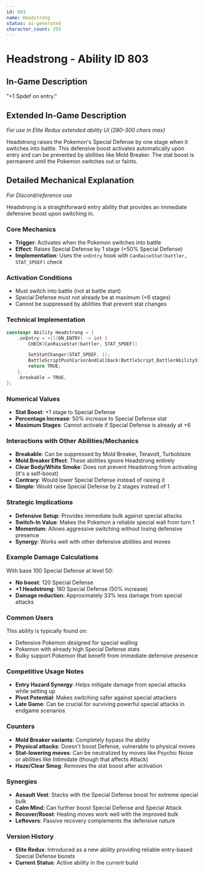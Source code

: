 ```yaml
---
id: 803
name: Headstrong
status: ai-generated
character_count: 293
---
```


# Headstrong - Ability ID 803

## In-Game Description
"+1 Spdef on entry."

## Extended In-Game Description
*For use in Elite Redux extended ability UI (280-300 chars max)*

Headstrong raises the Pokemon's Special Defense by one stage when it switches into battle. This defensive boost activates automatically upon entry and can be prevented by abilities like Mold Breaker. The stat boost is permanent until the Pokemon switches out or faints.

## Detailed Mechanical Explanation
*For Discord/reference use*

Headstrong is a straightforward entry ability that provides an immediate defensive boost upon switching in.

### Core Mechanics
- **Trigger**: Activates when the Pokemon switches into battle
- **Effect**: Raises Special Defense by 1 stage (+50% Special Defense)
- **Implementation**: Uses the `onEntry` hook with `CanRaiseStat(battler, STAT_SPDEF)` check

### Activation Conditions
- Must switch into battle (not at battle start)
- Special Defense must not already be at maximum (+6 stages)
- Cannot be suppressed by abilities that prevent stat changes

### Technical Implementation
```cpp
constexpr Ability Headstrong = {
    .onEntry = +[](ON_ENTRY) -> int {
        CHECK(CanRaiseStat(battler, STAT_SPDEF))

        SetStatChanger(STAT_SPDEF, 1);
        BattleScriptPushCursorAndCallback(BattleScript_BattlerAbilityStatRaiseOnSwitchIn);
        return TRUE;
    },
    .breakable = TRUE,
};
```

### Numerical Values
- **Stat Boost**: +1 stage to Special Defense
- **Percentage Increase**: 50% increase to Special Defense stat
- **Maximum Stages**: Cannot activate if Special Defense is already at +6

### Interactions with Other Abilities/Mechanics
- **Breakable**: Can be suppressed by Mold Breaker, Teravolt, Turboblaze
- **Mold Breaker Effect**: These abilities ignore Headstrong entirely
- **Clear Body/White Smoke**: Does not prevent Headstrong from activating (it's a self-boost)
- **Contrary**: Would lower Special Defense instead of raising it
- **Simple**: Would raise Special Defense by 2 stages instead of 1

### Strategic Implications
- **Defensive Setup**: Provides immediate bulk against special attacks
- **Switch-In Value**: Makes the Pokemon a reliable special wall from turn 1
- **Momentum**: Allows aggressive switching without losing defensive presence
- **Synergy**: Works well with other defensive abilities and moves

### Example Damage Calculations
With base 100 Special Defense at level 50:
- **No boost**: 120 Special Defense
- **+1 Headstrong**: 180 Special Defense (50% increase)
- **Damage reduction**: Approximately 33% less damage from special attacks

### Common Users
This ability is typically found on:
- Defensive Pokemon designed for special walling
- Pokemon with already high Special Defense stats
- Bulky support Pokemon that benefit from immediate defensive presence

### Competitive Usage Notes
- **Entry Hazard Synergy**: Helps mitigate damage from special attacks while setting up
- **Pivot Potential**: Makes switching safer against special attackers
- **Late Game**: Can be crucial for surviving powerful special attacks in endgame scenarios

### Counters
- **Mold Breaker variants**: Completely bypass the ability
- **Physical attacks**: Doesn't boost Defense, vulnerable to physical moves
- **Stat-lowering moves**: Can be neutralized by moves like Psychic Noise or abilities like Intimidate (though that affects Attack)
- **Haze/Clear Smog**: Removes the stat boost after activation

### Synergies
- **Assault Vest**: Stacks with the Special Defense boost for extreme special bulk
- **Calm Mind**: Can further boost Special Defense and Special Attack
- **Recover/Roost**: Healing moves work well with the improved bulk
- **Leftovers**: Passive recovery complements the defensive nature

### Version History
- **Elite Redux**: Introduced as a new ability providing reliable entry-based Special Defense boosts
- **Current Status**: Active ability in the current build